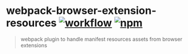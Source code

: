 [action-image]: https://github.com/cezaraugusto/webpack-browser-extension-resources/workflows/CI/badge.svg
[action-url]: https://github.com/cezaraugusto/webpack-browser-extension-resources/actions?query=workflow%3ACI
[npm-image]: https://img.shields.io/npm/v/webpack-browser-extension-resources.svg
[npm-url]: https://npmjs.org/package/webpack-browser-extension-resources

# webpack-browser-extension-resources [![workflow][action-image]][action-url] [![npm][npm-image]][npm-url]

> webpack plugin to handle manifest resources assets from browser extensions

